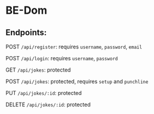 # BE-Dom

## Endpoints:

POST `/api/register`: requires `username`, `password`, `email`

POST `/api/login`: requires `username`, `password`

GET `/api/jokes`: protected

POST `/api/jokes`: protected, requires `setup` and `punchline`

PUT `/api/jokes/:id`: protected

DELETE `/api/jokes/:id`: protected